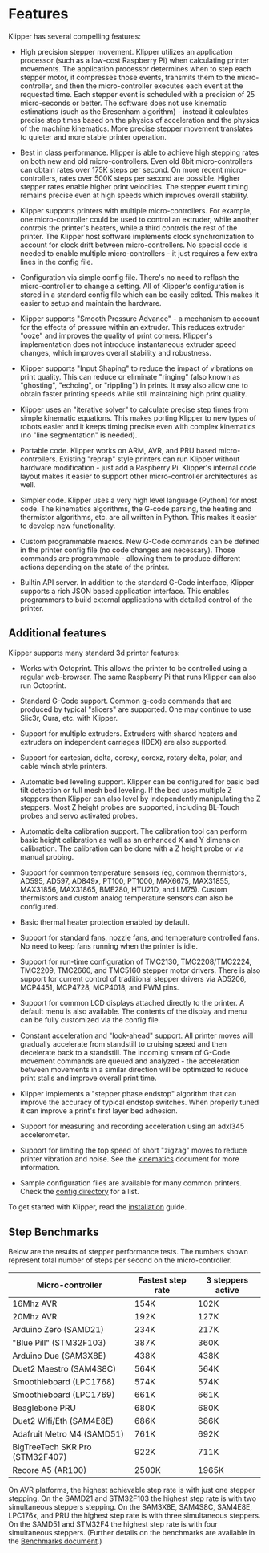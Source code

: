 # Features

Klipper has several compelling features:

* High precision stepper movement. Klipper utilizes an application
  processor (such as a low-cost Raspberry Pi) when calculating printer
  movements. The application processor determines when to step each
  stepper motor, it compresses those events, transmits them to the
  micro-controller, and then the micro-controller executes each event
  at the requested time. Each stepper event is scheduled with a
  precision of 25 micro-seconds or better. The software does not use
  kinematic estimations (such as the Bresenham algorithm) - instead it
  calculates precise step times based on the physics of acceleration
  and the physics of the machine kinematics. More precise stepper
  movement translates to quieter and more stable printer operation.

* Best in class performance. Klipper is able to achieve high stepping
  rates on both new and old micro-controllers. Even old 8bit
  micro-controllers can obtain rates over 175K steps per second. On
  more recent micro-controllers, rates over 500K steps per second are
  possible. Higher stepper rates enable higher print velocities. The
  stepper event timing remains precise even at high speeds which
  improves overall stability.

* Klipper supports printers with multiple micro-controllers. For
  example, one micro-controller could be used to control an extruder,
  while another controls the printer's heaters, while a third controls
  the rest of the printer. The Klipper host software implements clock
  synchronization to account for clock drift between
  micro-controllers. No special code is needed to enable multiple
  micro-controllers - it just requires a few extra lines in the config
  file.

* Configuration via simple config file. There's no need to reflash the
  micro-controller to change a setting. All of Klipper's configuration
  is stored in a standard config file which can be easily edited. This
  makes it easier to setup and maintain the hardware.

* Klipper supports "Smooth Pressure Advance" - a mechanism to account
  for the effects of pressure within an extruder. This reduces
  extruder "ooze" and improves the quality of print corners. Klipper's
  implementation does not introduce instantaneous extruder speed
  changes, which improves overall stability and robustness.

* Klipper supports "Input Shaping" to reduce the impact of vibrations
  on print quality. This can reduce or eliminate "ringing" (also known
  as "ghosting", "echoing", or "rippling") in prints. It may also
  allow one to obtain faster printing speeds while still maintaining
  high print quality.

* Klipper uses an "iterative solver" to calculate precise step times
  from simple kinematic equations. This makes porting Klipper to new
  types of robots easier and it keeps timing precise even with complex
  kinematics (no "line segmentation" is needed).

* Portable code. Klipper works on ARM, AVR, and PRU based
  micro-controllers. Existing "reprap" style printers can run Klipper
  without hardware modification - just add a Raspberry Pi. Klipper's
  internal code layout makes it easier to support other
  micro-controller architectures as well.

* Simpler code. Klipper uses a very high level language (Python) for
  most code. The kinematics algorithms, the G-code parsing, the
  heating and thermistor algorithms, etc. are all written in Python.
  This makes it easier to develop new functionality.

* Custom programmable macros. New G-Code commands can be defined in
  the printer config file (no code changes are necessary). Those
  commands are programmable - allowing them to produce different
  actions depending on the state of the printer.

* Builtin API server. In addition to the standard G-Code interface,
  Klipper supports a rich JSON based application interface. This
  enables programmers to build external applications with detailed
  control of the printer.

## Additional features

Klipper supports many standard 3d printer features:

* Works with Octoprint. This allows the printer to be controlled using
  a regular web-browser. The same Raspberry Pi that runs Klipper can
  also run Octoprint.

* Standard G-Code support. Common g-code commands that are produced by
  typical "slicers" are supported. One may continue to use Slic3r,
  Cura, etc. with Klipper.

* Support for multiple extruders. Extruders with shared heaters and
  extruders on independent carriages (IDEX) are also supported.

* Support for cartesian, delta, corexy, corexz, rotary delta, polar,
  and cable winch style printers.

* Automatic bed leveling support. Klipper can be configured for basic
  bed tilt detection or full mesh bed leveling. If the bed uses
  multiple Z steppers then Klipper can also level by independently
  manipulating the Z steppers. Most Z height probes are supported,
  including BL-Touch probes and servo activated probes.

* Automatic delta calibration support. The calibration tool can
  perform basic height calibration as well as an enhanced X and Y
  dimension calibration. The calibration can be done with a Z height
  probe or via manual probing.

* Support for common temperature sensors (eg, common thermistors,
  AD595, AD597, AD849x, PT100, PT1000, MAX6675, MAX31855, MAX31856,
  MAX31865, BME280, HTU21D, and LM75). Custom thermistors and custom
  analog temperature sensors can also be configured.

* Basic thermal heater protection enabled by default.

* Support for standard fans, nozzle fans, and temperature controlled
  fans. No need to keep fans running when the printer is idle.

* Support for run-time configuration of TMC2130, TMC2208/TMC2224,
  TMC2209, TMC2660, and TMC5160 stepper motor drivers. There is also
  support for current control of traditional stepper drivers via
  AD5206, MCP4451, MCP4728, MCP4018, and PWM pins.

* Support for common LCD displays attached directly to the printer. A
  default menu is also available. The contents of the display and menu
  can be fully customized via the config file.

* Constant acceleration and "look-ahead" support. All printer moves
  will gradually accelerate from standstill to cruising speed and then
  decelerate back to a standstill. The incoming stream of G-Code
  movement commands are queued and analyzed - the acceleration between
  movements in a similar direction will be optimized to reduce print
  stalls and improve overall print time.

* Klipper implements a "stepper phase endstop" algorithm that can
  improve the accuracy of typical endstop switches. When properly
  tuned it can improve a print's first layer bed adhesion.

* Support for measuring and recording acceleration using an adxl345
  accelerometer.

* Support for limiting the top speed of short "zigzag" moves to reduce
  printer vibration and noise. See the [kinematics](Kinematics.md)
  document for more information.

* Sample configuration files are available for many common printers.
  Check the [config directory](../config/) for a list.

To get started with Klipper, read the [installation](Installation.md)
guide.

## Step Benchmarks

Below are the results of stepper performance tests. The numbers shown
represent total number of steps per second on the micro-controller.

| Micro-controller                | Fastest step rate | 3 steppers active |
| ------------------------------- | ----------------- | ----------------- |
| 16Mhz AVR                       | 154K              | 102K              |
| 20Mhz AVR                       | 192K              | 127K              |
| Arduino Zero (SAMD21)           | 234K              | 217K              |
| "Blue Pill" (STM32F103)         | 387K              | 360K              |
| Arduino Due (SAM3X8E)           | 438K              | 438K              |
| Duet2 Maestro (SAM4S8C)         | 564K              | 564K              |
| Smoothieboard (LPC1768)         | 574K              | 574K              |
| Smoothieboard (LPC1769)         | 661K              | 661K              |
| Beaglebone PRU                  | 680K              | 680K              |
| Duet2 Wifi/Eth (SAM4E8E)        | 686K              | 686K              |
| Adafruit Metro M4 (SAMD51)      | 761K              | 692K              |
| BigTreeTech SKR Pro (STM32F407) | 922K              | 711K              |
| Recore A5 (AR100)               | 2500K             | 1965K             |

On AVR platforms, the highest achievable step rate is with just one
stepper stepping. On the SAMD21 and STM32F103 the highest step rate is
with two simultaneous steppers stepping. On the SAM3X8E, SAM4S8C,
SAM4E8E, LPC176x, and PRU the highest step rate is with three
simultaneous steppers. On the SAMD51 and STM32F4 the highest step rate
is with four simultaneous steppers. (Further details on the benchmarks
are available in the [Benchmarks document](Benchmarks.md).)
